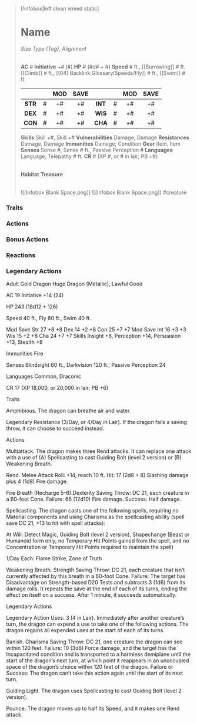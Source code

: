 > [!infobox|left clean wmed static]
> # Name
> *Size Type (Tag), Alignment*
> 
> | |
> | - |
> **AC** # **Initiative** +# (#)
> **HP** # (#d# + #)
> **Speed** # ft., [[Burrowing]] # ft. [[Climb]] # ft., [[04) Backlink Glossary/Speeds/Fly]] # ft., [[Swim]] # ft.
> 
> | | | MOD | SAVE | | | MOD | SAVE |
> | :-: | :-: | :-: | :-: | :-: | :-: | :-: | :-: |
> | **STR** | # | +# | +# | **INT** | # | +# | +# | 
> | **DEX** | # | +# | +# | **WIS** | # | +# | +# |
> | **CON** | # | +# | +# | **CHA** | # | +# | +# |
> **Skills** Skill +#, Skill +#
> **Vulnerabilities** Damage, Damage
> **Resistances** Damage, Damage
> **Immunities** Damage; Condition
> **Gear** Item, Item
> **Senses** Sense #, Sense # ft., Passive Perception #
> **Languages** Language, Telepathy # ft.
> **CR** # (XP #, or # in lair; PB +#)
>
> | |
> | - |
> **Habitat**
> **Treasure**
> 
> | |
> | - |
> ![[Infobox Blank Space.png]]
> ![[Infobox Blank Space.png]]
> #creature 


### Traits
### Actions
### Bonus Actions
### Reactions
### Legendary Actions
Adult Gold Dragon
Huge Dragon (Metallic), Lawful Good

AC 19 Initiative +14 (24)

HP 243 (18d12 + 126)

Speed 40 ft., Fly 80 ft., Swim 40 ft.

Mod	Save
Str	27	+8	+8
Dex	14	+2	+8
Con	25	+7	+7
Mod	Save
Int	16	+3	+3
Wis	15	+2	+8
Cha	24	+7	+7
Skills Insight +8, Perception +14, Persuasion +13, Stealth +8

Immunities Fire

Senses Blindsight 60 ft., Darkvision 120 ft.; Passive Perception 24

Languages Common, Draconic

CR 17 (XP 18,000, or 20,000 in lair; PB +6)

Traits

Amphibious. The dragon can breathe air and water.

Legendary Resistance (3/Day, or 4/Day in Lair). If the dragon fails a saving throw, it can choose to succeed instead.

Actions

Multiattack. The dragon makes three Rend attacks. It can replace one attack with a use of (A) Spellcasting to cast Guiding Bolt (level 2 version) or (B) Weakening Breath.

Rend. Melee Attack Roll: +14, reach 10 ft. Hit: 17 (2d8 + 8) Slashing damage plus 4 (1d8) Fire damage.

Fire Breath (Recharge 5–6).Dexterity Saving Throw: DC 21, each creature in a 60-foot Cone. Failure: 66 (12d10) Fire damage. Success: Half damage.

Spellcasting. The dragon casts one of the following spells, requiring no Material components and using Charisma as the spellcasting ability (spell save DC 21, +13 to hit with spell attacks):

At Will: Detect Magic, Guiding Bolt (level 2 version), Shapechange (Beast or Humanoid form only, no Temporary Hit Points gained from the spell, and no Concentration or Temporary Hit Points required to maintain the spell)

1/Day Each: Flame Strike, Zone of Truth

Weakening Breath. Strength Saving Throw: DC 21, each creature that isn’t currently affected by this breath in a 60-foot Cone. Failure: The target has Disadvantage on Strength-based D20 Tests and subtracts 3 (1d6) from its damage rolls. It repeats the save at the end of each of its turns, ending the effect on itself on a success. After 1 minute, it succeeds automatically.

Legendary Actions

Legendary Action Uses: 3 (4 in Lair). Immediately after another creature’s turn, the dragon can expend a use to take one of the following actions. The dragon regains all expended uses at the start of each of its turns.

Banish. Charisma Saving Throw: DC 21, one creature the dragon can see within 120 feet. Failure: 10 (3d6) Force damage, and the target has the Incapacitated condition and is transported to a harmless demiplane until the start of the dragon’s next turn, at which point it reappears in an unoccupied space of the dragon’s choice within 120 feet of the dragon. Failure or Success: The dragon can’t take this action again until the start of its next turn.

Guiding Light. The dragon uses Spellcasting to cast Guiding Bolt (level 2 version).

Pounce. The dragon moves up to half its Speed, and it makes one Rend attack.